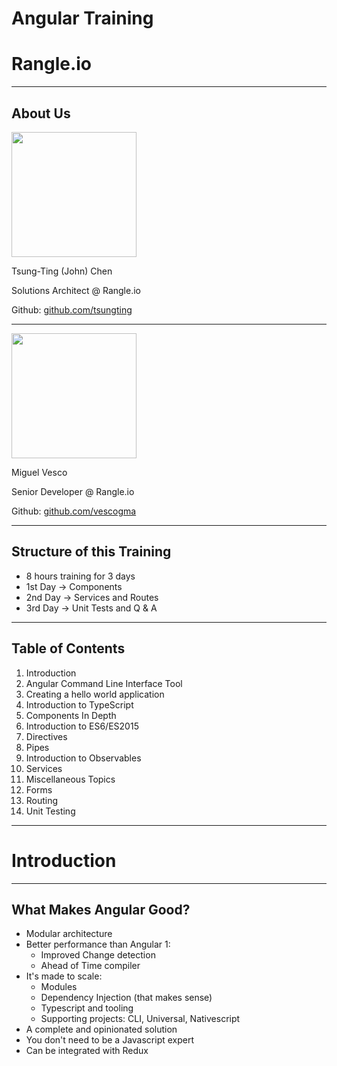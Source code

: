 # Angular Training

# Rangle.io

---

## About Us

<img src="content/images/trainers/john_chen.jpg" height="200px"></img>

Tsung-Ting (John) Chen

Solutions Architect @ Rangle.io

Github: [github.com/tsungting](https://github.com/tsungting)

---

<img src="content/images/trainers/miguel_vesco.jpg" height="200px"></img>

Miguel Vesco

Senior Developer @ Rangle.io

Github: [github.com/vescogma](https://github.com/vescogma)

---

## Structure of this Training

- 8 hours training for 3 days
- 1st Day -> Components
- 2nd Day -> Services and Routes
- 3rd Day -> Unit Tests and Q & A

---

## Table of Contents

1. Introduction
1. Angular Command Line Interface Tool
1. Creating a hello world application
1. Introduction to TypeScript
1. Components In Depth
1. Introduction to ES6/ES2015
1. Directives
1. Pipes
1. Introduction to Observables
1. Services
1. Miscellaneous Topics
1. Forms
1. Routing
1. Unit Testing

---

# Introduction

---

## What Makes Angular Good?

- Modular architecture
- Better performance than Angular 1:
  - Improved Change detection
  - Ahead of Time compiler
- It's made to scale:
  - Modules
  - Dependency Injection (that makes sense)
  - Typescript and tooling
  - Supporting projects: CLI, Universal, Nativescript
- A complete and opinionated solution
- You don't need to be a Javascript expert
- Can be integrated with Redux